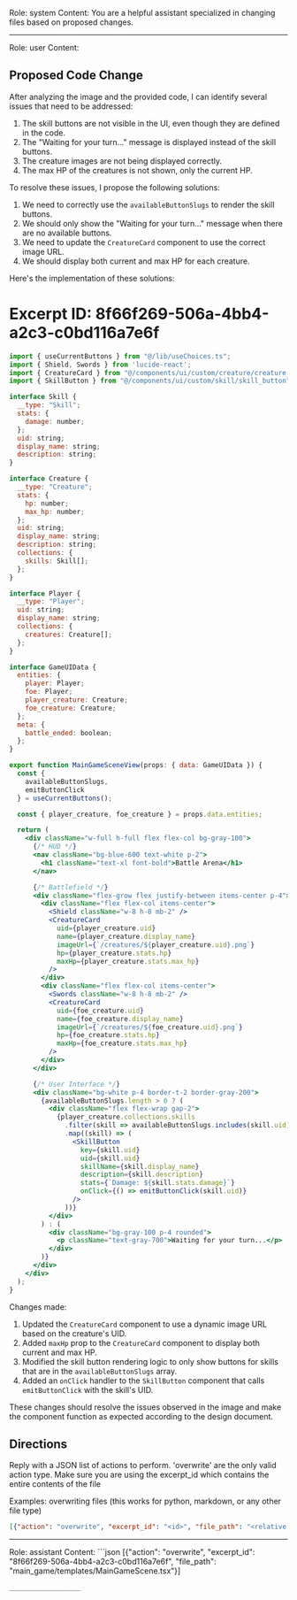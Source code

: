 Role: system
Content: You are a helpful assistant specialized in changing files based on proposed changes.
__________________
Role: user
Content: 
## Proposed Code Change
After analyzing the image and the provided code, I can identify several issues that need to be addressed:

1. The skill buttons are not visible in the UI, even though they are defined in the code.
2. The "Waiting for your turn..." message is displayed instead of the skill buttons.
3. The creature images are not being displayed correctly.
4. The max HP of the creatures is not shown, only the current HP.

To resolve these issues, I propose the following solutions:

1. We need to correctly use the `availableButtonSlugs` to render the skill buttons.
2. We should only show the "Waiting for your turn..." message when there are no available buttons.
3. We need to update the `CreatureCard` component to use the correct image URL.
4. We should display both current and max HP for each creature.

Here's the implementation of these solutions:

# Excerpt ID: 8f66f269-506a-4bb4-a2c3-c0bd116a7e6f
```jsx main_game/templates/MainGameScene.tsx
import { useCurrentButtons } from "@/lib/useChoices.ts";
import { Shield, Swords } from 'lucide-react';
import { CreatureCard } from "@/components/ui/custom/creature/creature_card";
import { SkillButton } from "@/components/ui/custom/skill/skill_button";

interface Skill {
  __type: "Skill";
  stats: {
    damage: number;
  };
  uid: string;
  display_name: string;
  description: string;
}

interface Creature {
  __type: "Creature";
  stats: {
    hp: number;
    max_hp: number;
  };
  uid: string;
  display_name: string;
  description: string;
  collections: {
    skills: Skill[];
  };
}

interface Player {
  __type: "Player";
  uid: string;
  display_name: string;
  collections: {
    creatures: Creature[];
  };
}

interface GameUIData {
  entities: {
    player: Player;
    foe: Player;
    player_creature: Creature;
    foe_creature: Creature;
  };
  meta: {
    battle_ended: boolean;
  };
}

export function MainGameSceneView(props: { data: GameUIData }) {
  const {
    availableButtonSlugs,
    emitButtonClick
  } = useCurrentButtons();

  const { player_creature, foe_creature } = props.data.entities;

  return (
    <div className="w-full h-full flex flex-col bg-gray-100">
      {/* HUD */}
      <nav className="bg-blue-600 text-white p-2">
        <h1 className="text-xl font-bold">Battle Arena</h1>
      </nav>

      {/* Battlefield */}
      <div className="flex-grow flex justify-between items-center p-4">
        <div className="flex flex-col items-center">
          <Shield className="w-8 h-8 mb-2" />
          <CreatureCard
            uid={player_creature.uid}
            name={player_creature.display_name}
            imageUrl={`/creatures/${player_creature.uid}.png`}
            hp={player_creature.stats.hp}
            maxHp={player_creature.stats.max_hp}
          />
        </div>
        <div className="flex flex-col items-center">
          <Swords className="w-8 h-8 mb-2" />
          <CreatureCard
            uid={foe_creature.uid}
            name={foe_creature.display_name}
            imageUrl={`/creatures/${foe_creature.uid}.png`}
            hp={foe_creature.stats.hp}
            maxHp={foe_creature.stats.max_hp}
          />
        </div>
      </div>

      {/* User Interface */}
      <div className="bg-white p-4 border-t-2 border-gray-200">
        {availableButtonSlugs.length > 0 ? (
          <div className="flex flex-wrap gap-2">
            {player_creature.collections.skills
              .filter(skill => availableButtonSlugs.includes(skill.uid))
              .map((skill) => (
                <SkillButton
                  key={skill.uid}
                  uid={skill.uid}
                  skillName={skill.display_name}
                  description={skill.description}
                  stats={`Damage: ${skill.stats.damage}`}
                  onClick={() => emitButtonClick(skill.uid)}
                />
              ))}
          </div>
        ) : (
          <div className="bg-gray-100 p-4 rounded">
            <p className="text-gray-700">Waiting for your turn...</p>
          </div>
        )}
      </div>
    </div>
  );
}
```

Changes made:

1. Updated the `CreatureCard` component to use a dynamic image URL based on the creature's UID.
2. Added `maxHp` prop to the `CreatureCard` component to display both current and max HP.
3. Modified the skill button rendering logic to only show buttons for skills that are in the `availableButtonSlugs` array.
4. Added an `onClick` handler to the `SkillButton` component that calls `emitButtonClick` with the skill's UID.

These changes should resolve the issues observed in the image and make the component function as expected according to the design document.

## Directions
Reply with a JSON list of actions to perform. 'overwrite' are the only valid action type. 
Make sure you are using the excerpt_id which contains the entire contents of the file

Examples:
overwriting files (this works for python, markdown, or any other file type)
```json output_example1
[{"action": "overwrite", "excerpt_id": "<id>", "file_path": "<relative file path>"}]
```

__________________
Role: assistant
Content: ```json
[{"action": "overwrite", "excerpt_id": "8f66f269-506a-4bb4-a2c3-c0bd116a7e6f", "file_path": "main_game/templates/MainGameScene.tsx"}]
```
__________________
